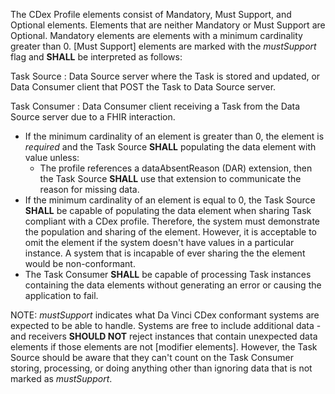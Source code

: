 The CDex Profile elements consist of Mandatory, Must Support, and Optional elements. Elements that are neither Mandatory or Must Support are Optional. Mandatory elements are elements with a minimum cardinality greater than 0. [Must Support] elements are marked with the *mustSupport* flag and **SHALL** be interpreted as follows:

Task Source
: Data Source server where the Task is stored and updated, or Data Consumer client that POST the Task to Data Source server.

Task Consumer
: Data Consumer client receiving a Task from the Data Source server due to a FHIR interaction.

- If the minimum cardinality of an element is greater than 0, the
  element is *required* and the Task Source **SHALL** populating the data element with value unless:
  - The profile references a dataAbsentReason (DAR) extension, then the Task
    Source **SHALL** use that extension to communicate the reason for missing data.
- If the minimum cardinality of an element is equal to 0, the Task Source **SHALL** be capable of populating the data element when sharing Task compliant with a CDex profile. Therefore, the system must demonstrate the population and sharing of the element. However, it is acceptable to omit the element if the system doesn't have values in a particular instance. A system that is incapable of ever sharing the
the element would be non-conformant.
- The Task Consumer **SHALL** be capable of processing Task instances
  containing the data elements without generating an error or causing
  the application to fail.

NOTE: *mustSupport* indicates what Da Vinci CDex conformant systems are expected to be able to handle. Systems are free to include additional
data - and receivers **SHOULD NOT** reject instances that contain unexpected data elements if those elements are not [modifier elements]. However, the Task Source should be aware that they can't count on the Task Consumer storing, processing, or doing anything other than ignoring data that is not marked as *mustSupport*.
